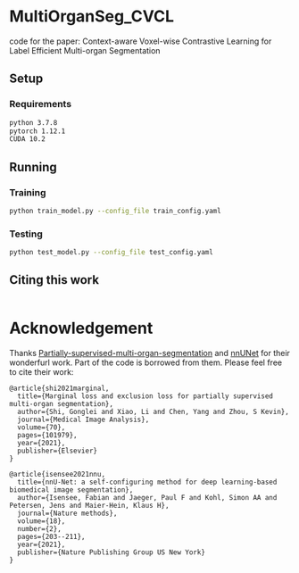 # MultiOrganSeg_CVCL
code for the paper: Context-aware Voxel-wise Contrastive Learning for Label Efficient Multi-organ Segmentation
## Setup

### Requirements

```bash
python 3.7.8
pytorch 1.12.1
CUDA 10.2
```


## Running

### Training

```bash
python train_model.py --config_file train_config.yaml
```

### Testing

```bash
python test_model.py --config_file test_config.yaml
```


## Citing this work
```

```

# Acknowledgement
Thanks [Partially-supervised-multi-organ-segmentation](https://github.com/MIRACLE-Center/Partially-supervised-multi-organ-segmentation) and [nnUNet](https://github.com/MIC-DKFZ/nnUNet) for their wonderfurl work. Part of the code is borrowed from them. Please feel free to cite their work:
```
@article{shi2021marginal,
  title={Marginal loss and exclusion loss for partially supervised multi-organ segmentation},
  author={Shi, Gonglei and Xiao, Li and Chen, Yang and Zhou, S Kevin},
  journal={Medical Image Analysis},
  volume={70},
  pages={101979},
  year={2021},
  publisher={Elsevier}
}

@article{isensee2021nnu,
  title={nnU-Net: a self-configuring method for deep learning-based biomedical image segmentation},
  author={Isensee, Fabian and Jaeger, Paul F and Kohl, Simon AA and Petersen, Jens and Maier-Hein, Klaus H},
  journal={Nature methods},
  volume={18},
  number={2},
  pages={203--211},
  year={2021},
  publisher={Nature Publishing Group US New York}
}


```

